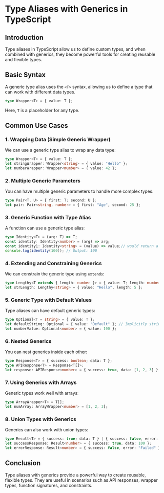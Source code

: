 # Type Aliases with Generics in TypeScript

## Introduction
Type aliases in TypeScript allow us to define custom types, and when combined with generics, they become powerful tools for creating reusable and flexible types.

## Basic Syntax
A generic type alias uses the `<T>` syntax, allowing us to define a type that can work with different data types.

```ts
type Wrapper<T> = { value: T };
```

Here, `T` is a placeholder for any type.

## Common Use Cases

### 1. **Wrapping Data** (Simple Generic Wrapper)
We can use a generic type alias to wrap any data type:

```ts
type Wrapper<T> = { value: T };
let stringWrapper: Wrapper<string> = { value: "Hello" };
let numberWrapper: Wrapper<number> = { value: 42 };
```

### 2. **Multiple Generic Parameters**
You can have multiple generic parameters to handle more complex types.

```ts
type Pair<T, U> = { first: T; second: U };
let pair: Pair<string, number> = { first: "Age", second: 25 };
```

### 3. **Generic Function with Type Alias**
A function can use a generic type alias:

```ts
type Identity<T> = (arg: T) => T;
const identity: Identity<number> = (arg) => arg;
const identity1: Identity<string> = (value) => value;// would return a string
console.log(identity(100)); // Output: 100
```

### 4. **Extending and Constraining Generics**
We can constrain the generic type using `extends`:

```ts
type Lengthy<T extends { length: number }> = { value: T; length: number };
let strLength: Lengthy<string> = { value: "Hello", length: 5 };
```

### 5. **Generic Type with Default Values**
Type aliases can have default generic types:

```ts
type Optional<T = string> = { value: T };
let defaultString: Optional = { value: "Default" }; // Implicitly string
let numberValue: Optional<number> = { value: 100 };
```

### 6. **Nested Generics**
You can nest generics inside each other:

```ts
type Response<T> = { success: boolean; data: T };
type APIResponse<T> = Response<T[]>;
let response: APIResponse<number> = { success: true, data: [1, 2, 3] };
```

### 7. **Using Generics with Arrays**
Generic types work well with arrays:

```ts
type ArrayWrapper<T> = T[];
let numArray: ArrayWrapper<number> = [1, 2, 3];
```

### 8. **Union Types with Generics**
Generics can also work with union types:

```ts
type Result<T> = { success: true; data: T } | { success: false, error: string };
let successResponse: Result<number> = { success: true, data: 100 };
let errorResponse: Result<number> = { success: false, error: "Failed" };
```

## Conclusion
Type aliases with generics provide a powerful way to create reusable, flexible types. They are useful in scenarios such as API responses, wrapper types, function signatures, and constraints.
